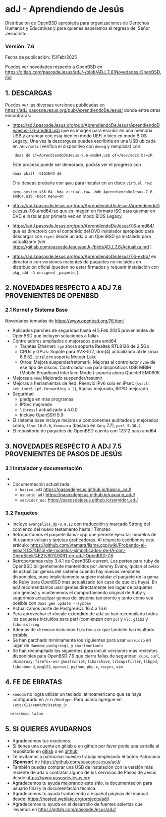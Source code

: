 # adJ - Aprendiendo de Jesús

Distribución de OpenBSD apropiada para organizaciones de Derechos Humanos
y Educativas y para quienes esperamos el regreso del Señor Jesucristo.

### Versión: 7.6
Fecha de publicación: 15/Feb/2025

Puedes ver novedades respecto a OpenBSD en:
  <https://gitlab.com/pasosdeJesus/adJ/-/blob/ADJ_7_6/Novedades_OpenBSD.md>

## 1. DESCARGAS

Puedes ver las diversas versiones publicadas en
<https://adJ.pasosdeJesus.org/pub/AprendiendoDeJesus/> donde entre otras
encontrarás:

* <https://adJ.pasosdeJesus.org/pub/AprendiendoDeJesus/AprendiendoDeJesus-7.6-amd64.usb>
  que es imagen para escribir en una memoria USB y arrancar con esta bien en
  modo UEFI o bien en modo BIOS Legacy. Una vez
  la descargues puedes escribirla en una USB ubicada en `/dev/sd2c`
  (verifica el dispositivo con `dmesg` y remplaza) con:

       doas dd if=AprendiendoDeJesus-7.6-amd64.usb of=/dev/sd2c bs=1M

  Este proceso puede ser demorado, podrás ver el progreso con

      doas pkill -SIGINFO dd

  O si deseas probarla con `qemu` para instalar en un disco `virtual.raw`:

      qemu-system-x86_64 -hda virtual.raw -hdb AprendiendoDeJesus-7.6-amd64.usb -boot menu=on

* <https://adJ.pasosdeJesus.org/pub/AprendiendoDeJesus/AprendiendoDeJesus-7.6-amd64.iso>
  que es imagen en formato ISO para quemar en DVD e instalar por primera vez
  en modo BIOS Legacy.

* <https://adJ.pasosdeJesus.org/pub/AprendiendoDeJesus/7.6-amd64/>
  que es directorio con el contenido del DVD instalador apropiado para 
  descargar con `rsync` desde un adJ o un OpenBSD ya instalado para 
  actualizarlo (ver
  <https://gitlab.com/pasosdeJesus/adJ/-/blob/ADJ_7_6/Actualiza.md> )

* <https://adJ.pasosdeJesus.org/pub/AprendiendoDeJesus/7.6-extra/>
  es directorio con versiones recientes de paquetes no incluidos en
  distribución oficial (pueden no estar firmados y requerir instalación con
  `pkg_add -D unsigned _paquete_`).

## 2. NOVEDADES RESPECTO A ADJ 7.6 PROVENIENTES DE OPENBSD

### 2.1 Kernel y Sistema Base

Novedades tomadas de <https://www.openbsd.org/76.html>

* Aplicados parches de seguridad hasta el 5.Feb.2025 provenientes de
  OpenBSD que incluyen soluciones a fallas
* Controladores ampliados o mejorados para amd64
  * Tarjetas Ethernet: `rge` ahora soporta Realtek RTL8126 de 2.5Gb
  * CPUs y GPUs: Sopote para AVX-512, drm(4) actualizado al de Linux 6.6.52,
    `inteldrm` soporta Meteor Lake
  * Otros:  Mejora suspender/retomark. Mejoras al controlador `nvme` de ese 
    tipo de discos. Controlador `umb` para dispositivos USB MBIM (Mobile
    Broadband Interface Model) soporta ahora Quectel EM060K
* Mejoras a `vmm`: Mejorado suspender/resumir
* Mejoras a herramientas de Red: Reenvio IPv6 solo en IPsec 
  (`sysctl net.inet6.ip6.forwarding = 2`), Radius mejorado, BGPD mejorado
* Seguridad
  * pledge en más programas
  * IPSec mejorado
  * `libressl` actualizado a 4.0.0
  * Incluye OpenSSH 9.9
* El sistema base incluye mejoras a componentes auditados y mejorados
  como, `llvm 16.0.6`,  `Xenocara` (basado en `Xorg` 7.7),
  `perl 5.38.2`
* El repositorio de paquetes de OpenBSD cuenta con 12312 para amd64


## 3. NOVEDADES RESPECTO A ADJ 7.5 PROVENIENTES DE PASOS DE JESÚS

### 3.1 Instalador y documentación

*
* Documentación actualizada
  * `basico_adJ`
    <https://pasosdejesus.github.io/basico_adJ/>
  * `usuario_adJ`
    <https://pasosdejesus.github.io/usuario_adJ/>
  * `servidor_adJ`
    <https://pasosdejesus.github.io/servidor_adJ>

### 3.2 Paquetes

* Incluye `evangelios_dp-0.9.12` con traducción y marcado Strong del
  comienzo del nuevo testamento hasta I Timoteo
* Retroportamos el paquete llama-cpp que permite ejecutar modelos de IA
  usando vulkan y tarjetas graficadoras. Al respecto escribimos este
  artículo: <https://github.com/vtamara/llama.cpp/wiki/Probando-el-espa%C3%B1ol-de-modelos-simplificados-de-IA-con-DeepSeek%E2%80%90R1-en-adJ-OpenBSD-7.6>
* Retroportamos ruby 3.4.1 de OpenBSD-current. Los portes para ruby de OpenBSD 
  diligentemente mantenidos por Jeremy Evans, quitan el aviso de actualizar 
  gemas del sistema cuando hay nuevas versiones disponibles, 
  pues implícitamente sugiere instalar el paquete de la gema de Ruby para 
  OpenBSD más actualizado (en caso de que los haya).
  En adJ recomendamos usar gemas directamente (en lugar de paquetes con gemas)
  y  mantenemos el comportamiento original de Ruby y sugerimos actualizar 
  gemas del sistema tan pronto y tanto como sea posible con
  `doas gem update --system`
* Actualizamos porte de PostgreSQL 16.4 a 16.6
* Para aprovechar el xlocale extendido de adJ se han recompilado todos
  los paquetes incluidos para perl (comienzan con `p5`) y
  `vlc`, `glib2` y `libunistring`.
* Además de `chromium` incluimos `firefox-esr` que también ha resultado estable.
* Se han parchado mínimamente los siguientes para usar `servicio` en lugar
  de `daemon`: `postgresql`, y `smartmontools`
* Se han recompilado los siguientes para incluir versiones más recientes
  disponibles para OpenBSD 7.6 que cierra fallas de seguridad:
  `cups`, `curl`, `dkimproxy`,  `firefox-esr`
  `ghostscript`, `libarchive`, `libcupsfilter`, 
  `libppd`, `libunbound`, `mpg123`, 
  `openssl`, `python`, `php-x`,  `rscync`, `vim`


## 4. FE DE ERRATAS

- `xenodm` no logra utilizar un teclado latinoamericano que se haya
  configurado en `/etc/kbdtype`.  Para usarlo
  agregue en `/etc/X11/xenodm/Xsetup_0`:
```
  setxkbmap latam
```

## 5. SI QUIERES AYUDARNOS

* Agradecemos tus oraciones.
* Si tienes una cuenta en gitlab o en github por favor ponle una estrella al
  repositorio en [gitlab](https://gitlab.com/pasosdeJesus/adJ) o
  en [github](https://github.com/pasosdeJesus/adJ/)
* Te invitamos a patrocinar nuestro trabajo empleando el botón
  Patrocinar (__Sponsor__) de <https://github.com/pasosdeJesus/adJ/>
* También puedes comprar una USB de instalación con la versión más reciente de 
  adJ o contratar alguno de los servicios de Pasos de Jesús 
  desde <https://www.pasosdeJesus.org>
* Agradecemos tu ayuda mejorando este sitio, la documentación
  para usuario final y la documentación técnica.
* Agradecemos tu ayuda traduciendo a español páginas del
  manual desde: <https://hosted.weblate.org/projects/adj/>
* Agradecemos tu ayuda en el desarrollo de fuentes abiertas que llevamos
  en <https://gitlab.com/pasosdeJesus/adJ/>

